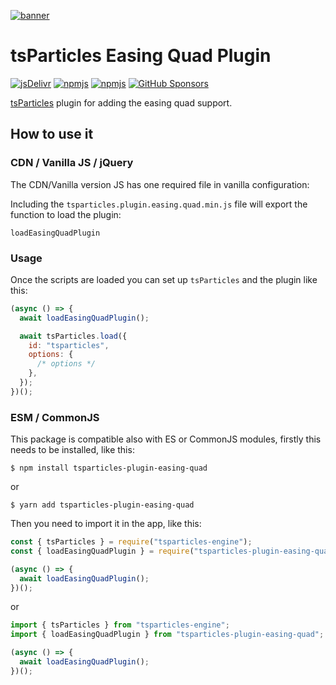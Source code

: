 [![banner](https://particles.js.org/images/banner3.png)](https://particles.js.org)

# tsParticles Easing Quad Plugin

[![jsDelivr](https://data.jsdelivr.com/v1/package/npm/tsparticles-plugin-easing-quad/badge)](https://www.jsdelivr.com/package/npm/tsparticles-plugin-easing-quad)
[![npmjs](https://badge.fury.io/js/tsparticles-plugin-easing-quad.svg)](https://www.npmjs.com/package/tsparticles-plugin-easing-quad)
[![npmjs](https://img.shields.io/npm/dt/tsparticles-plugin-easing-quad)](https://www.npmjs.com/package/tsparticles-plugin-easing-quad) [![GitHub Sponsors](https://img.shields.io/github/sponsors/matteobruni)](https://github.com/sponsors/matteobruni)

[tsParticles](https://github.com/matteobruni/tsparticles) plugin for adding the easing quad support.

## How to use it

### CDN / Vanilla JS / jQuery

The CDN/Vanilla version JS has one required file in vanilla configuration:

Including the `tsparticles.plugin.easing.quad.min.js` file will export the function to load the plugin:

```text
loadEasingQuadPlugin
```

### Usage

Once the scripts are loaded you can set up `tsParticles` and the plugin like this:

```javascript
(async () => {
  await loadEasingQuadPlugin();

  await tsParticles.load({
    id: "tsparticles",
    options: {
      /* options */
    },
  });
})();
```

### ESM / CommonJS

This package is compatible also with ES or CommonJS modules, firstly this needs to be installed, like this:

```shell
$ npm install tsparticles-plugin-easing-quad
```

or

```shell
$ yarn add tsparticles-plugin-easing-quad
```

Then you need to import it in the app, like this:

```javascript
const { tsParticles } = require("tsparticles-engine");
const { loadEasingQuadPlugin } = require("tsparticles-plugin-easing-quad");

(async () => {
  await loadEasingQuadPlugin();
})();
```

or

```javascript
import { tsParticles } from "tsparticles-engine";
import { loadEasingQuadPlugin } from "tsparticles-plugin-easing-quad";

(async () => {
  await loadEasingQuadPlugin();
})();
```
